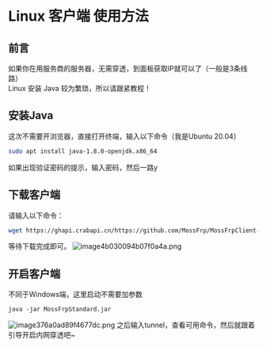 # Linux 客户端 使用方法
## 前言
如果你在用服务商的服务器，无需穿透，到面板获取IP就可以了（一般是3条线路）<br>
Linux 安装 Java 较为繁琐，所以请跟紧教程！
## 安装Java
这次不需要开浏览器，直接打开终端，输入以下命令（我是Ubuntu 20.04）
```bash
sudo apt install java-1.8.0-openjdk.x86_64
```
如果出现验证密码的提示，输入密码，然后一路y
## 下载客户端
请输入以下命令：
```bash
wget https://ghapi.crabapi.cn/https://github.com/MossFrp/MossFrpClient-Java/releases/download/V0.4.4.3.1317/MossFrpStandard.jar
```
等待下载完成即可。
![image4b030094b07f0a4a.png](https://crabpic.oss-cn-qingdao.aliyuncs.com/2022/01/19/image4b030094b07f0a4a.png)

## 开启客户端
不同于Windows端，这里启动不需要加参数
```
java -jar MossFrpStandard.jar
```
![image376a0ad89f4677dc.png](https://crabpic.oss-cn-qingdao.aliyuncs.com/2022/01/19/image376a0ad89f4677dc.png)
之后输入tunnel，查看可用命令，然后就跟着引导开启内网穿透吧~